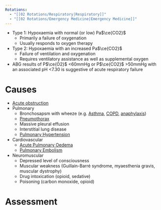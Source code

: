 ```yaml
---
Rotations:
  - "[[02 Rotations/Respiratory|Respiratory]]"
  - "[[02 Rotations/Emergency Medicine|Emergency Medicine]]"
---
```

- Type 1: Hypoxaemia with normal (or low) Pa$\ce{CO2}$
	- Primarily a failure of oxygenation
	- Usually responds to oxygen therapy
- Type 2: Hypoxaemia with an increased Pa$\ce{CO2}$
	- Failure of ventilation and oxygenation
	- Requires ventilatory assistance as well as supplemental oxygen
- ABG results of P$\ce{O2}$ <60mmHg or P$\ce{CO2}$ >50mmHg with an associated pH <7.30 is suggestive of acute respiratory failure
# Causes
- [Acute obstruction](01%20Disciplines/Clinical/Emergencies/Acute%20Airway%20Failure.md)
- Pulmonary
	- Bronchosapsm with wheeze (e.g. [Asthma](01%20Disciplines/Respiratory/Conditions/Asthma.md), [COPD](01%20Disciplines/Respiratory/Conditions/COPD.md), [anaphylaxis](01%20Disciplines/Immunology/Emergencies/Anaphylaxis.md))
	- [Pneumothorax](01%20Disciplines/Respiratory/Conditions/Pneumothorax.md)
	- Massive pleural effusion
	- Interstitial lung disease
	- [Pulmonary Hypertension](01%20Disciplines/Cardiology/Conditions/Pulmonary%20Hypertension.md)
- Cardiovascular
	- [Acute Pulmonary Oedema](Acute%20Pulmonary%20Oedema)
	- [Pulmonary Embolism](Pulmonary%20Embolism)
- Neuromuscular
	- Depressed level of consciousness
	- Muscular weakness (Guillain-Barré syndrome, myaesthenia gravis, muscular dystrophy)
	- Drug intoxication (opioid, sedative)
	- Poisoning (carbon monoxide, opioid)
# Assessment